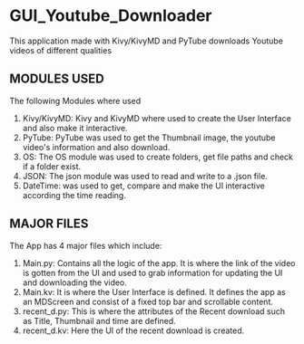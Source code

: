 # GUI_Youtube_Downloader
This application made with Kivy/KivyMD and PyTube downloads Youtube videos of different qualities

## MODULES USED 
The following Modules where used 
1. Kivy/KivyMD: Kivy and KivyMD where used to create the User Interface and also make it interactive. 
2. PyTube: PyTube was used to get the Thumbnail image, the youtube video's information and also download.
3. OS: The OS module was used to create folders, get file paths and check if a folder exist.
4. JSON: The json module was used to read and write to a .json file.
5. DateTime: was used to get, compare and make the UI interactive according the time reading.

## MAJOR FILES
The App has 4 major files which include:
1. Main.py: Contains all the logic of the app. It is where the link of the video is gotten from the UI and used to grab information for updating the UI and downloading the video.
2. Main.kv: It is where the User Interface is defined. It defines the app as an MDScreen and consist of a fixed top bar and scrollable content.
3. recent_d.py: This is where the attributes of the Recent download such as Title, Thumbnail and time are defined. 
4. recent_d.kv: Here the UI of the recent download is created.
